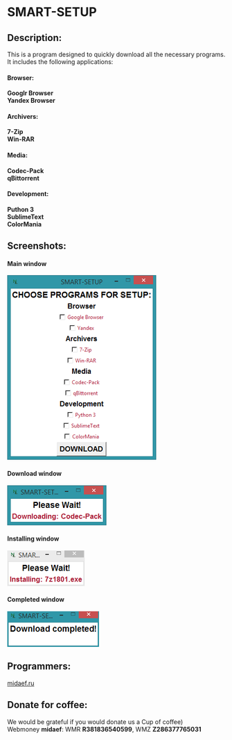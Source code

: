 # SMART-SETUP

## Description:

This is a program designed to quickly download all the necessary programs.  
It includes the following applications: 

#### Browser:
**Googlr Browser**  
**Yandex Browser**  

#### Archivers:
**7-Zip**  
**Win-RAR**  

#### Media:
**Codec-Pack**  
**qBittorrent**  

#### Development:  
**Puthon 3**  
**SublimeText**  
**ColorMania**  

## Screenshots:

#### Main window
![Main](https://raw.githubusercontent.com/midaef/smart-setup/master/docs/screenshots/main.png)

#### Download window
![Download](https://raw.githubusercontent.com/midaef/smart-setup/master/docs/screenshots/download.png)

#### Installing window
![Installing](https://raw.githubusercontent.com/midaef/smart-setup/master/docs/screenshots/installing.png)

#### Completed window
![Completed](https://raw.githubusercontent.com/midaef/smart-setup/master/docs/screenshots/comp.png)

## Programmers:
[midaef.ru](http://midaef.ru) 

## Donate for coffee:
We would be grateful if you would donate us a Cup of coffee)  
Webmoney **midaef**: WMR **R381836540599**, WMZ **Z286377765031**